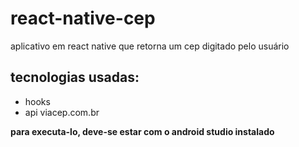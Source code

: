 # react-native-cep
 aplicativo em react native que retorna um cep digitado pelo usuário 
 
 ## tecnologias usadas:
 * hooks 
 * api viacep.com.br


 **para executa-lo, deve-se estar com o android studio instalado**




